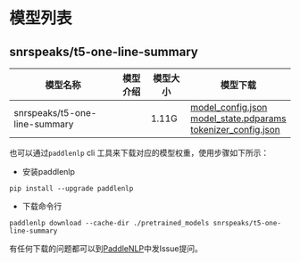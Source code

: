 #  模型列表

## snrspeaks/t5-one-line-summary

| 模型名称 | 模型介绍 | 模型大小  | 模型下载 |
| --- | --- | --- | --- |
|snrspeaks/t5-one-line-summary|  | 1.11G | [model_config.json](https://bj.bcebos.com/paddlenlp/models/community/snrspeaks/t5-one-line-summary/model_config.json)<br>[model_state.pdparams](https://bj.bcebos.com/paddlenlp/models/community/snrspeaks/t5-one-line-summary/model_state.pdparams)<br>[tokenizer_config.json](https://bj.bcebos.com/paddlenlp/models/community/snrspeaks/t5-one-line-summary/tokenizer_config.json) |

也可以通过`paddlenlp` cli 工具来下载对应的模型权重，使用步骤如下所示：

* 安装paddlenlp

```shell
pip install --upgrade paddlenlp
```

* 下载命令行

```shell
paddlenlp download --cache-dir ./pretrained_models snrspeaks/t5-one-line-summary
```

有任何下载的问题都可以到[PaddleNLP](https://github.com/PaddlePaddle/PaddleNLP)中发Issue提问。